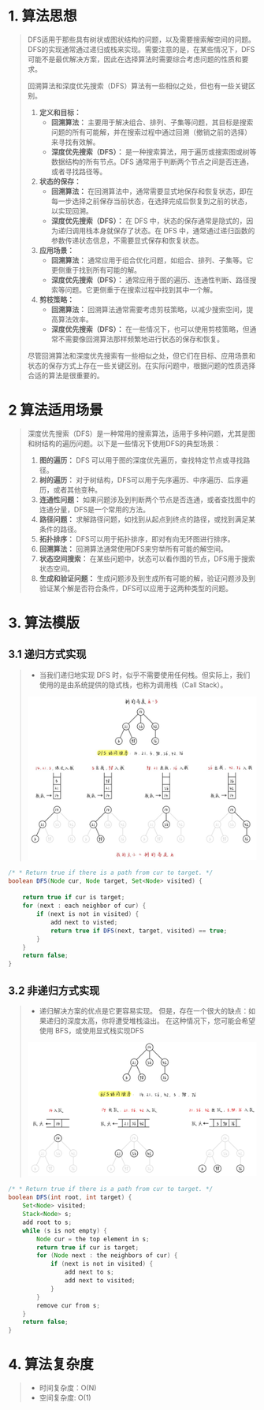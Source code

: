 # 1. 算法思想

> DFS适用于那些具有树状或图状结构的问题，以及需要搜索解空间的问题。DFS的实现通常通过递归或栈来实现。需要注意的是，在某些情况下，DFS可能不是最优解决方案，因此在选择算法时需要综合考虑问题的性质和要求。
>
> 回溯算法和深度优先搜索（DFS）算法有一些相似之处，但也有一些关键区别。
>
> 1. **定义和目标：**
>    - **回溯算法：** 主要用于解决组合、排列、子集等问题，其目标是搜索问题的所有可能解，并在搜索过程中通过回溯（撤销之前的选择）来寻找有效解。
>    - **深度优先搜索（DFS）：** 是一种搜索算法，用于遍历或搜索图或树等数据结构的所有节点。DFS 通常用于判断两个节点之间是否连通，或者寻找路径等。
> 2. **状态的保存：**
>    - **回溯算法：** 在回溯算法中，通常需要显式地保存和恢复状态，即在每一步选择之前保存当前状态，在选择完成后恢复到之前的状态，以实现回溯。
>    - **深度优先搜索（DFS）：** 在 DFS 中，状态的保存通常是隐式的，因为递归调用栈本身就保存了状态。在 DFS 中，通常通过递归函数的参数传递状态信息，不需要显式保存和恢复状态。
> 3. **应用场景：**
>    - **回溯算法：** 通常应用于组合优化问题，如组合、排列、子集等。它更侧重于找到所有可能的解。
>    - **深度优先搜索（DFS）：** 通常应用于图的遍历、连通性判断、路径搜索等问题。它更侧重于在搜索过程中找到其中一个解。
> 4. **剪枝策略：**
>    - **回溯算法：** 回溯算法通常需要考虑剪枝策略，以减少搜索空间，提高算法效率。
>    - **深度优先搜索（DFS）：** 在一些情况下，也可以使用剪枝策略，但通常不需要像回溯算法那样频繁地进行状态的保存和恢复。
>
> 尽管回溯算法和深度优先搜索有一些相似之处，但它们在目标、应用场景和状态的保存方式上存在一些关键区别。在实际问题中，根据问题的性质选择合适的算法是很重要的。

# 2 算法适用场景

> 深度优先搜索（DFS）是一种常用的搜索算法，适用于多种问题，尤其是图和树结构的遍历问题。以下是一些情况下使用DFS的典型场景：
>
> 1. **图的遍历：** DFS 可以用于图的深度优先遍历，查找特定节点或寻找路径。
> 2. **树的遍历：** 对于树结构，DFS可以用于先序遍历、中序遍历、后序遍历，或者其他变种。
> 3. **连通性问题：** 如果问题涉及到判断两个节点是否连通，或者查找图中的连通分量，DFS是一个常用的方法。
> 4. **路径问题：** 求解路径问题，如找到从起点到终点的路径，或找到满足某条件的路径。
> 5. **拓扑排序：** DFS可以用于拓扑排序，即对有向无环图进行排序。
> 6. **回溯算法：** 回溯算法通常使用DFS来穷举所有可能的解空间。
> 7. **状态空间搜索：** 在某些问题中，状态可以看作图的节点，DFS用于搜索状态空间。
> 8. **生成和验证问题：** 生成问题涉及到生成所有可能的解，验证问题涉及到验证某个解是否符合条件，DFS可以应用于这两种类型的问题。

# 3. 算法模版

## 3.1 递归方式实现

> - 当我们递归地实现 DFS 时，似乎不需要使用任何栈。但实际上，我们使用的是由系统提供的隐式栈，也称为调用栈（Call Stack）。
>
> ![DFS1.jpg](DFS.assets/1.jpg)

~~~java
/* * Return true if there is a path from cur to target. */
boolean DFS(Node cur, Node target, Set<Node> visited) {
   
    return true if cur is target;
    for (next : each neighbor of cur) {
        if (next is not in visited) {
            add next to visted;
            return true if DFS(next, target, visited) == true;
        }
    }
    return false;
}
~~~

## 3.2 非递归方式实现

> - 递归解决方案的优点是它更容易实现。 但是，存在一个很大的缺点：如果递归的深度太高，你将遭受堆栈溢出。 在这种情况下，您可能会希望使用 BFS，或使用显式栈实现DFS
>
> ![DFS2.png](DFS.assets/2.jpeg)

~~~java
/* * Return true if there is a path from cur to target. */
boolean DFS(int root, int target) {
    Set<Node> visited;
    Stack<Node> s;
    add root to s;
    while (s is not empty) {
        Node cur = the top element in s;
        return true if cur is target;
        for (Node next : the neighbors of cur) {
            if (next is not in visited) {
                add next to s;
                add next to visited;
            }
        }
        remove cur from s;
    }
    return false;
}
~~~



# 4. 算法复杂度

> - 时间复杂度：O(N)
> - 空间复杂度: O(1)

